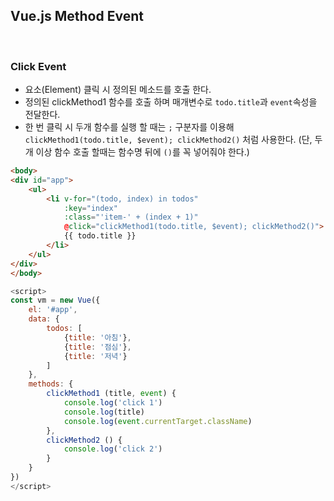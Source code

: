 ## Vue.js Method Event

<br>

### Click Event

* 요소(Element) 클릭 시 정의된 메소드를 호출 한다.
* 정의된 clickMethod1 함수를 호출 하며 매개변수로 `todo.title`과 `event`속성을 전달한다.
* 한 번 클릭 시 두개 함수를 실행 할 때는 `;` 구분자를 이용해 `clickMethod1(todo.title, $event); clickMethod2()` 처럼 사용한다. (단, 두 개 이상 함수 호출 할때는 함수명 뒤에 `()`를 꼭 넣어줘야 한다.)

```html
<body>
<div id="app">
    <ul>
        <li v-for="(todo, index) in todos"
            :key="index"
            :class="'item-' + (index + 1)"
            @click="clickMethod1(todo.title, $event); clickMethod2()">
            {{ todo.title }}
        </li>
    </ul>
</div>
</body>
```
```js
<script>
const vm = new Vue({
    el: '#app',
    data: {
        todos: [
            {title: '아침'},
            {title: '점심'},
            {title: '저녁'}
        ]
    },
    methods: {
        clickMethod1 (title, event) {
            console.log('click 1')
            console.log(title)
            console.log(event.currentTarget.className)
        },
        clickMethod2 () {
            console.log('click 2')
        }
    }
})
</script>
```